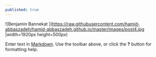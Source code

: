 ```yaml
---
published: true
---
```

![Benjamin Bannekat ](https://raw.githubusercontent.com/hamid-abbaszadeh/hamid-abbaszadeh.github.io/master/images/post4.jpg |width=1920px height=500px)

Enter text in [Markdown](http://daringfireball.net/projects/markdown/). Use the toolbar above, or click the **?** button for formatting help.
